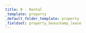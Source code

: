 ```yaml
---
title: B - Rental
_template: property
_default_folder_template: property
_fieldset: property_beauchamp_lease
---
```

